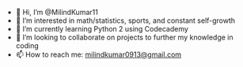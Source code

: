 - 👋 Hi, I’m @MilindKumar11
- 👀 I’m interested in math/statistics, sports, and constant self-growth
- 🌱 I’m currently learning Python 2 using Codecademy
- 💞️ I’m looking to collaborate on projects to further my knowledge in coding
- 📫 How to reach me: milindkumar0913@gmail.com

<!---
MilindKumar11/MilindKumar11 is a ✨ special ✨ repository because its `README.md` (this file) appears on your GitHub profile.
You can click the Preview link to take a look at your changes.
--->
